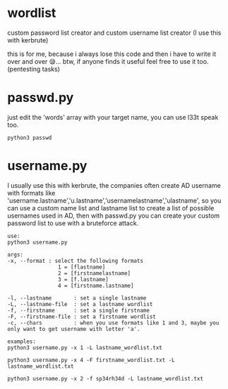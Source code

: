 # wordlist
custom password list creator  and custom username list creator (I use this with kerbrute)

this is for me, because i always lose this code and then i have to write it over and over 😪... btw, if anyone finds it useful feel free to use it too. (pentesting tasks)

# passwd.py
just edit the 'words' array with your target name, you can use l33t speak too.
```
python3 passwd
```
# username.py
I usually use this with kerbrute, the companies often create AD username with formats like 'username.lastname','u.lastname','usernamelastname','ulastname', so you can use a custom name list and lastname list to create a list of possible usernames used in AD, then with passwd.py you can create your custom password list to use with a bruteforce attack.

```
use:
python3 username.py

args:
-x, --format : select the following formats
                1 = [flastname]
                2 = [firstnamelastname]
                3 = [f.lastname]
                4 = [firstname.lastname]

-l, --lastname       : set a single lastname
-L, --lastname-file  : set a lastname wordlist
-f, --firstname      : set a single firstname
-F, --firstname-file : set a firstname wordlist
-c, --chars          : when you use formats like 1 and 3, maybe you only want to get username with letter 'a'.

examples:
python3 username.py -x 1 -L lastname_wordlist.txt

python3 username.py -x 4 -F firstname_wordlist.txt -L lastname_wordlist.txt

python3 username.py -x 2 -f sp34rh34d -L lastname_wordlist.txt
```

